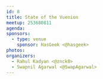 ```yaml
---
id: 8
title: State of the Vuenion
meetup: 253680811
agenda:
sponsors:
  - type: venue
    sponsor: HasGeek <@hasgeek>
photos:
organizers:
  - Rahul Kadyan <@znck0>
  - Swapnil Agarwal <@SwapAgarwal>
---
```


<EventPage />
